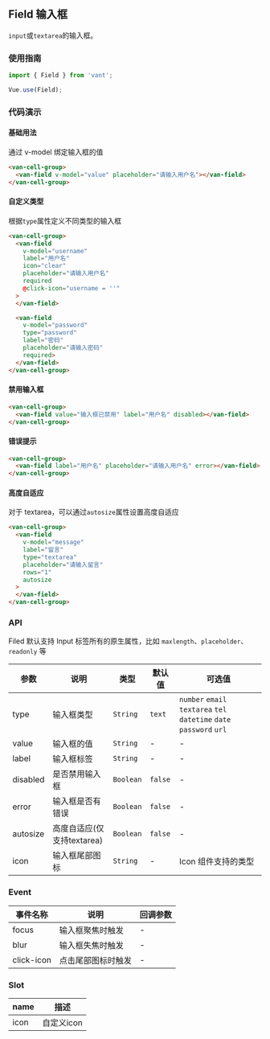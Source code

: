 ## Field 输入框

`input`或`textarea`的输入框。

### 使用指南
``` javascript
import { Field } from 'vant';

Vue.use(Field);
```

### 代码演示

#### 基础用法
通过 v-model 绑定输入框的值

```html
<van-cell-group>
  <van-field v-model="value" placeholder="请输入用户名"></van-field>
</van-cell-group>
```

#### 自定义类型
根据`type`属性定义不同类型的输入框

```html
<van-cell-group>
  <van-field
    v-model="username"
    label="用户名"
    icon="clear"
    placeholder="请输入用户名"
    required
    @click-icon="username = ''"
  >
  </van-field>

  <van-field
    v-model="password"
    type="password"
    label="密码"
    placeholder="请输入密码"
    required>
  </van-field>
</van-cell-group>
```

#### 禁用输入框

```html
<van-cell-group>
  <van-field value="输入框已禁用" label="用户名" disabled></van-field>
</van-cell-group>
```

#### 错误提示

```html
<van-cell-group>
  <van-field label="用户名" placeholder="请输入用户名" error></van-field>
</van-cell-group>
```

#### 高度自适应
对于 textarea，可以通过`autosize`属性设置高度自适应

```html
<van-cell-group>
  <van-field
    v-model="message"
    label="留言"
    type="textarea"
    placeholder="请输入留言"
    rows="1"
    autosize
  >
  </van-field>
</van-cell-group>
```

### API
Filed 默认支持 Input 标签所有的原生属性，比如 `maxlength`、`placeholder`、`readonly` 等

| 参数 | 说明 | 类型 | 默认值 | 可选值 |
|-----------|-----------|-----------|-------------|-------------|
| type | 输入框类型 | `String` | `text` | `number` `email` `textarea` `tel` `datetime` `date` `password` `url` |
| value | 输入框的值 | `String` | - | - |
| label | 输入框标签 | `String` | - | - |
| disabled | 是否禁用输入框 | `Boolean` | `false` | - |
| error | 输入框是否有错误 | `Boolean` | `false` | - |
| autosize | 高度自适应(仅支持textarea) | `Boolean` | `false` | - |
| icon | 输入框尾部图标 | `String` | - |  Icon 组件支持的类型 |

### Event

| 事件名称 | 说明 | 回调参数 |
|-----------|-----------|-----------|
| focus | 输入框聚焦时触发 | - |
| blur | 输入框失焦时触发 | - |
| click-icon | 点击尾部图标时触发 | - |

### Slot

| name | 描述 |
|-----------|-----------|
| icon | 自定义icon |
